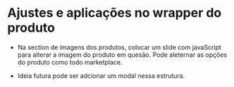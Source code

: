 # Ajustes e aplicações no wrapper do produto

- Na section de imagens dos produtos, colocar um slide
  com javaScript para alterar a imagem do produto em quesão.
  Pode aleternar as opções do produto como todo marketplace.

- Ideia futura pode ser adcionar um modal nessa estrutura.
